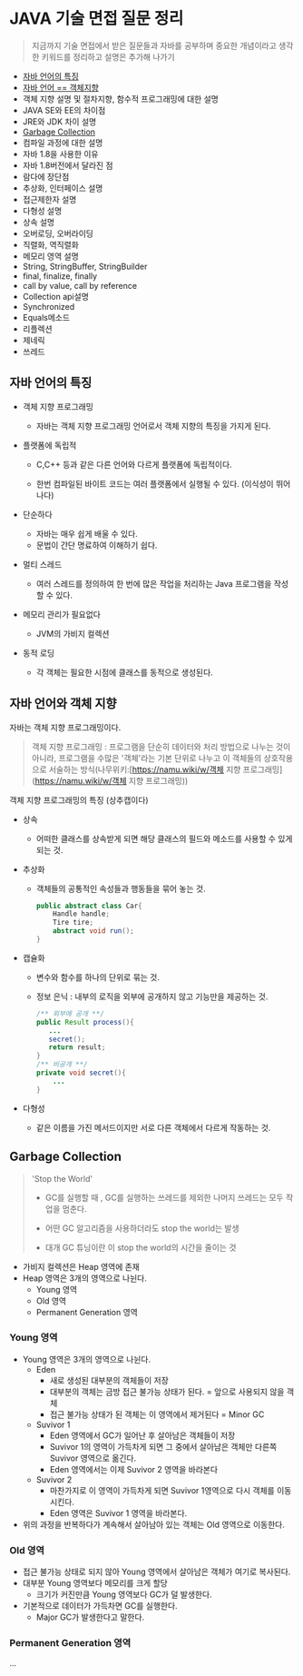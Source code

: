 # JAVA 기술 면접 질문 정리

> 지금까지 기술 면접에서 받은 질문들과 자바를 공부하며 중요한 개념이라고 생각한 키워드를 정리하고 설명은 추가해 나가기

- [자바 언어의 특징](#자바_언어의_특징)
- [자바 언어 == 객체지향](#자바_언어와_객체_지향) 
- 객체 지향 설명 및 절차지향, 함수적 프로그래밍에 대한 설명
- JAVA SE와 EE의 차이점 
- JRE와 JDK 차이 설명
- [Garbage Collection](#Garbage_Collection)
- 컴파일 과정에 대한 설명
- 자바 1.8을 사용한 이유
- 자바 1.8버전에서 달라진 점
- 람다에 장단점
- 추상화, 인터페이스 설명
- 접근제한자 설명
- 다형성 설명
- 상속 설명
- 오버로딩, 오버라이딩 
- 직렬화, 역직렬화
- 메모리 영역 설명
- String, StringBuffer, StringBuilder
- final, finalize, finally
- call by value, call by reference
- Collection api설명
- Synchronized 
- Equals메소드
- 리플렉션
- 제네릭 
- 쓰레드





## 자바 언어의 특징

- 객체 지향 프로그래밍

  - 자바는 객체 지향 프로그래밍 언어로서 객체 지향의 특징을 가지게 된다.
- 플랫폼에 독립적

  - C,C++ 등과 같은 다른 언어와 다르게 플랫폼에 독립적이다.

  - 한번 컴파일된 바이트 코드는 여러 플랫폼에서 실행될 수 있다. (이식성이 뛰어나다)

- 단순하다
  - 자바는 매우 쉽게 배울 수 있다.
  - 문법이 간단 명료하여 이해하기 쉽다.
- 멀티 스레드
  - 여러 스레드를 정의하여 한 번에 많은 작업을 처리하는 Java 프로그램을 작성할 수 있다.
- 메모리 관리가 필요없다
  - JVM의 가비지 컬렉션
- 동적 로딩
  - 각 객체는 필요한 시점에 클래스를 동적으로 생성된다.



## 자바 언어와 객체 지향

자바는 객체 지향 프로그래밍이다.

> 객체 지향 프로그래밍
> : 프로그램을 단순히 데이터와 처리 방법으로 나누는 것이 아니라, 프로그램을 수많은 '객체'라는 기본 단위로 나누고 이 객체들의 상호작용으로 서술하는 방식(나무위키:[https://namu.wiki/w/객체 지향 프로그래밍](https://namu.wiki/w/객체 지향 프로그래밍))



객체 지향 프로그래밍의 특징 (상추캡이다)

- 상속

  - 어떠한 클래스를 상속받게 되면 해당 클래스의 필드와 메소드를 사용할 수 있게 되는 것.

- 추상화

  - 객체들의 공통적인 속성들과 행동들을 묶어 놓는 것.

    ```java
    public abstract class Car{
        Handle handle;
        Tire tire;
        abstract void run();
    }
    ```

- 캡슐화

  - 변수와 함수를 하나의 단위로 묶는 것.

  - 정보 은닉 : 내부의 로직을 외부에 공개하지 않고 기능만을 제공하는 것.

    ```java
    /** 외부에 공개 **/
    public Result process(){
       ...
       secret();
       return result;
    }
    /** 비공개 **/
    private void secret(){
        ...
    }
    ```

- 다형성

  - 같은 이름을 가진 메서드이지만 서로 다른 객체에서 다르게 작동하는 것.





## Garbage Collection

> 'Stop the World'
>
> - GC를 실행할 때 , GC를 실행하는 쓰레드를 제외한 나머지 쓰레드는 모두 작업을 멈춘다.
>
> - 어떤 GC 알고리즘을 사용하더라도 stop the world는 발생
>
> - 대개 GC 튜닝이란 이 stop the world의 시간을 줄이는 것




- 가비지 컬렉션은 Heap 영역에 존재
- Heap 영역은 3개의 영역으로 나뉜다.
  - Young 영역
  - Old 영역
  - Permanent Generation 영역


### Young 영역

- Young 영역은 3개의 영역으로 나뉜다.
  - Eden 
    - 새로 생성된 대부분의 객체들이 저장
    - 대부분의 객체는 금방 접근 불가능 상태가 된다. = 앞으로 사용되지 않을 객체
    - 접근 불가능 상태가 된 객체는 이 영역에서 제거된다 = Minor GC
  - Suvivor 1
    - Eden 영역에서 GC가 일어난 후 살아남은 객체들이 저장
    - Suvivor 1의 영역이 가득차게 되면 그 중에서 살아남은 객체만 다른쪽 Suvivor 영역으로 옮긴다.
    - Eden 영역에서는 이제 Suvivor 2 영역을 바라본다
  - Suvivor 2
    - 마찬가지로 이 영역이 가득차게 되면 Suvivor 1영역으로 다시 객체를 이동 시킨다. 
    - Eden 영역은 Suvivor 1 영역을 바라본다.
- 위의 과정을 반복하다가 계속해서 살아남아 있는 객체는 Old 영역으로 이동한다.

### Old 영역

- 접근 불가능 상태로 되지 않아 Young 영역에서 살아남은 객체가 여기로 복사된다.
- 대부분 Young 영역보다 메모리를 크게 할당
  - 크기가 커진만큼 Young 영역보다 GC가 덜 발생한다.
- 기본적으로 데이터가 가득차면 GC를 실행한다.
  - Major GC가 발생한다고 말한다.



### Permanent Generation 영역

...